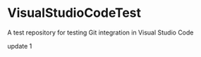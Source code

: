 # VisualStudioCodeTest
A test repository for testing Git integration in Visual Studio Code

update 1